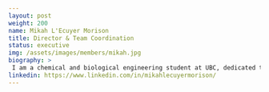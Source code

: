 ```yaml
---
layout: post
weight: 200
name: Mikah L'Ecuyer Morison
title: Director & Team Coordination 
status: executive
img: /assets/images/members/mikah.jpg
biography: >
 I am a chemical and biological engineering student at UBC, dedicated to enhancing environmental sustainability through the development and innovation of new technologies. My primary interest lies in upstream chemical process engineering, and I possess a strong background in electrochemistry and microbial fuel cells. I take pride in being a member of the engineering design team BIOT and actively support professional development opportunities to contribute towards improving UBC. I am excited to create an environment where students can generate innovative solutions to real-world problems and acquire valuable knowledge from industry professionals.
linkedin: https://www.linkedin.com/in/mikahlecuyermorison/
---
```

